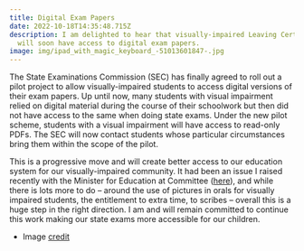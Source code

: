 ```yaml
---
title: Digital Exam Papers
date: 2022-10-18T14:35:48.715Z
description: I am delighted to hear that visually-impaired Leaving Cert students
  will soon have access to digital exam papers.
image: img/ipad_with_magic_keyboard_-51013601847-.jpg
---
```

The State Examinations Commission (SEC) has finally agreed to roll out a pilot project to allow visually-impaired students to access digital versions of their exam papers. Up until now, many students with visual impairment relied on digital material during the course of their schoolwork but then did not have access to the same when doing state exams. Under the new pilot scheme, students with a visual impairment will have access to read-only PDFs. The SEC will now contact students whose particular circumstances bring them within the scope of the pilot.

This is a progressive move and will create better access to our education system for our visually-impaired community. It had been an issue I raised recently with the Minister for Education at Committee ([here](https://neasahourigan.com/post/reasonable-accommodation-at-state-examinations/)), and while there is lots more to do – around the use of pictures in orals for visually impaired students, the entitlement to extra time, to scribes – overall this is a huge step in the right direction. I am and will remain committed to continue this work making our state exams more accessible for our children.

* Image [credit](https://commons.wikimedia.org/wiki/File:IPad_with_Magic_Keyboard_(51013601847).jpg)